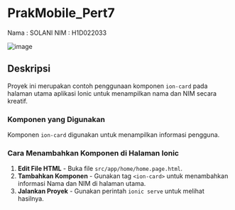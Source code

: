 # PrakMobile_Pert7

 Nama  : SOLANI
 NIM   : H1D022033

![image](https://github.com/user-attachments/assets/4e9b42da-45ef-4ff5-8cc2-d641d66c8cf4)

## Deskripsi
Proyek ini merupakan contoh penggunaan komponen `ion-card` pada halaman utama aplikasi Ionic untuk menampilkan nama dan NIM secara kreatif.

### Komponen yang Digunakan
Komponen `ion-card` digunakan untuk menampilkan informasi pengguna.

### Cara Menambahkan Komponen di Halaman Ionic
1. **Edit File HTML** - Buka file `src/app/home/home.page.html`.
2. **Tambahkan Komponen** - Gunakan tag `<ion-card>` untuk menambahkan informasi Nama dan NIM di halaman utama.
3. **Jalankan Proyek** - Gunakan perintah `ionic serve` untuk melihat hasilnya.


